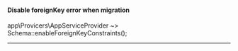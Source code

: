 #### Disable foreignKey error when migration
app\Provicers\AppServiceProvider ~> Schema::enableForeignKeyConstraints();

---------------
